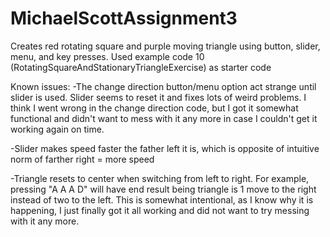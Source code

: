 # MichaelScottAssignment3
Creates red rotating square and purple moving triangle using button, slider, menu, and key presses.
Used example code 10 (RotatingSquareAndStationaryTriangleExercise) as starter code


Known issues:
-The change direction button/menu option act strange until slider is used. Slider seems to reset it and fixes lots of weird problems. I think I went wrong in the change direction code, but I got it somewhat functional and didn't want to mess with it any more in case I couldn't get it working again on time.

-Slider makes speed faster the father left it is, which is opposite of intuitive norm of farther right = more speed

-Triangle resets to center when switching from left to right. For example, pressing "A A A D" will have end result
being triangle is 1 move to the right instead of two to the left. This is somewhat intentional, as I know why it is happening, I just finally got it all working and did not want to try messing with it any more.

